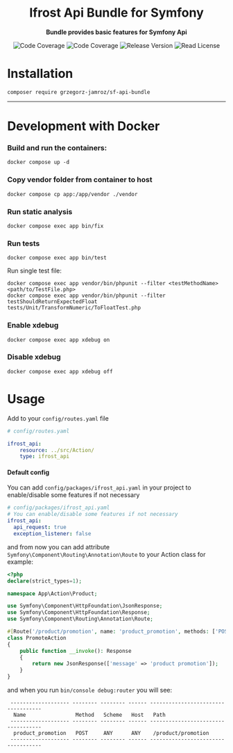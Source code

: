 <h1 align="center">Ifrost Api Bundle for Symfony</h1>

<p align="center">
    <strong>Bundle provides basic features for Symfony Api</strong>
</p>

<p align="center">
    <img src="https://img.shields.io/badge/php->=8.4-blue?colorB=%238892BF" alt="Code Coverage">  
    <img src="https://img.shields.io/badge/coverage-77%25 files|51%25 lines-brightgreen" alt="Code Coverage">   
    <img src="https://img.shields.io/badge/release-v6.3.0-blue" alt="Release Version">
    <img src="https://img.shields.io/badge/license-MIT-blue?style=flat-square&colorB=darkcyan" alt="Read License">
</p>

# Installation

```
composer require grzegorz-jamroz/sf-api-bundle
```

---

# Development with Docker

### Build and run the containers:
```shell
docker compose up -d
```

### Copy vendor folder from container to host

```shell
docker compose cp app:/app/vendor ./vendor
```

### Run static analysis

```shell
docker compose exec app bin/fix
```

### Run tests

```shell
docker compose exec app bin/test
```

Run single test file:

```shell
docker compose exec app vendor/bin/phpunit --filter <testMethodName> <path/to/TestFile.php>
docker compose exec app vendor/bin/phpunit --filter testShouldReturnExpectedFloat tests/Unit/TransformNumeric/ToFloatTest.php
```

### Enable xdebug

```shell
docker compose exec app xdebug on
```

### Disable xdebug

```shell
docker compose exec app xdebug off
```

# Usage

Add to your `config/routes.yaml` file

```yaml
# config/routes.yaml

ifrost_api:
    resource: ../src/Action/
    type: ifrost_api
```


#### Default config
You can add `config/packages/ifrost_api.yaml` in your project to enable/disable some features if not necessary
```yaml
# config/packages/ifrost_api.yaml
# You can enable/disable some features if not necessary
ifrost_api:
  api_request: true
  exception_listener: false
```


and from now you can add attribute `Symfony\Component\Routing\Annotation\Route` to your Action class for example:

```php
<?php
declare(strict_types=1);

namespace App\Action\Product;

use Symfony\Component\HttpFoundation\JsonResponse;
use Symfony\Component\HttpFoundation\Response;
use Symfony\Component\Routing\Annotation\Route;

#[Route('/product/promotion', name: 'product_promotion', methods: ['POST'])]
class PromoteAction
{
    public function __invoke(): Response
    {
        return new JsonResponse(['message' => 'product promotion']);
    }
}
```

and when you run `bin/console debug:router` you will see:

```shell
 ------------------- -------- -------- ------ -----------------------------------
  Name                Method   Scheme   Host   Path
 ------------------- -------- -------- ------ -----------------------------------
  product_promotion   POST     ANY      ANY    /product/promotion
 ------------------- -------- -------- ------ -----------------------------------
```
